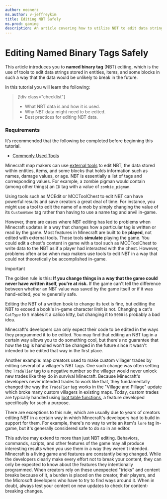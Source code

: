 ```yaml
---
author: neonerz
ms.author: v-jeffreykim
title: Editing NBT Safely
ms.prod: gaming
description: An article covering how to utilize NBT to edit data strings for entities, items and blocks
---
```


# Editing Named Binary Tags Safely

This article introduces you to **named binary tag** (NBT) editing, which is the use of tools to edit data strings stored in entities, items, and some blocks in such a way that the data would be unlikely to break in the future.

In this tutorial you will learn the following:

> [!div class="checklist"]
>
> - What NBT data is and how it is used.
> - Why NBT data might need to be edited.
> - Best practices for editing NBT data.

### Requirements

It’s recommended that the following be completed before beginning this tutorial.

- [Commonly Used Tools](CommonlyUsedTools.md)

Minecraft map makers can use [external tools](CommonlyUsedTools.md) to edit NBT, the data stored within entities, items, and some blocks that holds information such as names, damage values, or age. NBT is essentially a list of tags and corresponding values. For example, a zombie pigman would contain (among other things) an `ID` tag with a value of `zombie_pigman`. 

Using tools such as MCEdit or MCCToolChest to edit NBT can have powerful results and save creators a great deal of time. For instance, you might use a tool to edit the name of a mob by simply changing the value of its `CustomName` tag rather than having to use a name tag and anvil in-game.

However, there are cases where NBT editing has led to problems when Minecraft updates in a way that changes how a particular tag is written or read by the game. Most features in Minecraft are built to be **played**, not edited with external tools. Those tools **simulate** playing the game. You could edit a chest's content in game with a tool such as MCCToolChest to write data to the NBT as if a player had interacted with the chest. However, problems often arise when map makers use tools to edit NBT in a way that could not theoretically be accomplished in-game.

> [!IMPORTANT]
> The golden rule is this: **If you change things in a way that the game could never have written itself, you're at risk.** If the game can't tell the difference between whether an NBT value was saved by the game itself or if it was hand-edited, you're generally safe.

Editing the NBT of a written book to change its text is fine, but editing the NBT to exceed a book's in-game character limit is not. Changing a cat's `CatType` to `5` makes it a calico kitty, but changing it to `5000` is probably a bad idea.

Minecraft's developers can only expect their code to be edited in the ways they programmed it to be edited. You may find that editing an NBT tag in a certain way allows you to do something cool, but there's no guarantee that how the tag is handled won't be changed in the future since it wasn't intended to be edited that way in the first place.

Another example: map creators used to make custom villager trades by editing several of a villager's NBT tags. One such change was often setting the `TradeTier` tag to a negative number so the villager would never unlock new trades like they do in survival Minecraft. Because Minecraft's developers never intended trades to work like that, they fundamentally changed the way the `TradeTier` tag works in the "Village and Pillage" update which broke many custom villagers in existing maps. Today, custom trades are typically handled using [loot table functions](LootAndTradeTableFunctions.md), a feature developed specifically for such a purpose.

There are exceptions to this rule, which are usually due to years of creators editing NBT in a certain way in which Minecraft's developers had to build in support for them. For example, there's no way to write an item's `lore` tag in-game, but it's generally considered safe to do so in an editor.

This advice may extend to more than just NBT editing. Behaviors, commands, scripts, and other features of the game may all produce interesting results when you use them in a way they weren't intended. Minecraft is a living game and features are constantly being changed. While the developers clearly make every effort not to break your content, they can only be expected to know about the features they intentionally programmed. When creators rely on these unexpected "tricks" and content breaks because of it, a burden is placed on the creator, their players, and the Microsoft developers who have to try to find ways around it. When in doubt, always test your content on new updates to check for content-breaking changes.
